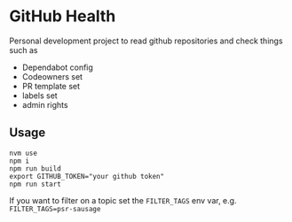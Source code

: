 # GitHub Health

Personal development project to read github repositories and check things such as
- Dependabot config
- Codeowners set
- PR template set
- labels set
- admin rights

## Usage

```
nvm use
npm i
npm run build
export GITHUB_TOKEN="your github token"
npm run start
```

If you want to filter on a topic set the `FILTER_TAGS` env var, e.g. `FILTER_TAGS=psr-sausage`
